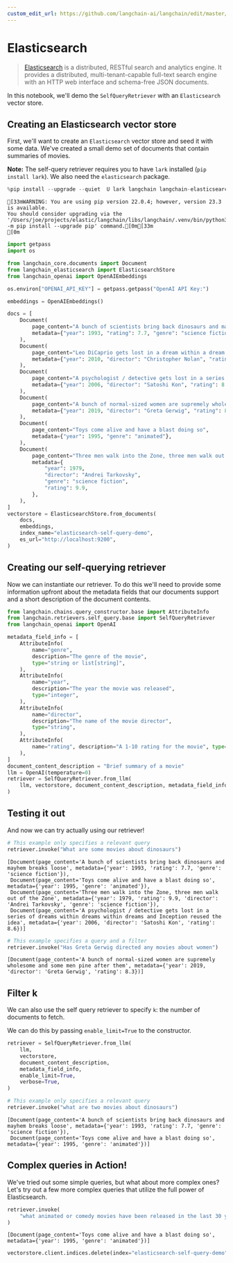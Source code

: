 ```yaml
---
custom_edit_url: https://github.com/langchain-ai/langchain/edit/master/docs/docs/integrations/retrievers/self_query/elasticsearch_self_query.ipynb
---
```

# Elasticsearch

> [Elasticsearch](https://www.elastic.co/elasticsearch/) is a distributed, RESTful search and analytics engine.
> It provides a distributed, multi-tenant-capable full-text search engine with an HTTP web interface and schema-free
> JSON documents.

In this notebook, we'll demo the `SelfQueryRetriever` with an `Elasticsearch` vector store.

## Creating an Elasticsearch vector store

First, we'll want to create an `Elasticsearch` vector store and seed it with some data. We've created a small demo set of documents that contain summaries of movies.

**Note:** The self-query retriever requires you to have `lark` installed (`pip install lark`). We also need the `elasticsearch` package.


```python
%pip install --upgrade --quiet  U lark langchain langchain-elasticsearch
```
```output
[33mWARNING: You are using pip version 22.0.4; however, version 23.3 is available.
You should consider upgrading via the '/Users/joe/projects/elastic/langchain/libs/langchain/.venv/bin/python3 -m pip install --upgrade pip' command.[0m[33m
[0m
```

```python
import getpass
import os

from langchain_core.documents import Document
from langchain_elasticsearch import ElasticsearchStore
from langchain_openai import OpenAIEmbeddings

os.environ["OPENAI_API_KEY"] = getpass.getpass("OpenAI API Key:")

embeddings = OpenAIEmbeddings()
```


```python
docs = [
    Document(
        page_content="A bunch of scientists bring back dinosaurs and mayhem breaks loose",
        metadata={"year": 1993, "rating": 7.7, "genre": "science fiction"},
    ),
    Document(
        page_content="Leo DiCaprio gets lost in a dream within a dream within a dream within a ...",
        metadata={"year": 2010, "director": "Christopher Nolan", "rating": 8.2},
    ),
    Document(
        page_content="A psychologist / detective gets lost in a series of dreams within dreams within dreams and Inception reused the idea",
        metadata={"year": 2006, "director": "Satoshi Kon", "rating": 8.6},
    ),
    Document(
        page_content="A bunch of normal-sized women are supremely wholesome and some men pine after them",
        metadata={"year": 2019, "director": "Greta Gerwig", "rating": 8.3},
    ),
    Document(
        page_content="Toys come alive and have a blast doing so",
        metadata={"year": 1995, "genre": "animated"},
    ),
    Document(
        page_content="Three men walk into the Zone, three men walk out of the Zone",
        metadata={
            "year": 1979,
            "director": "Andrei Tarkovsky",
            "genre": "science fiction",
            "rating": 9.9,
        },
    ),
]
vectorstore = ElasticsearchStore.from_documents(
    docs,
    embeddings,
    index_name="elasticsearch-self-query-demo",
    es_url="http://localhost:9200",
)
```

## Creating our self-querying retriever
Now we can instantiate our retriever. To do this we'll need to provide some information upfront about the metadata fields that our documents support and a short description of the document contents.


```python
from langchain.chains.query_constructor.base import AttributeInfo
from langchain.retrievers.self_query.base import SelfQueryRetriever
from langchain_openai import OpenAI

metadata_field_info = [
    AttributeInfo(
        name="genre",
        description="The genre of the movie",
        type="string or list[string]",
    ),
    AttributeInfo(
        name="year",
        description="The year the movie was released",
        type="integer",
    ),
    AttributeInfo(
        name="director",
        description="The name of the movie director",
        type="string",
    ),
    AttributeInfo(
        name="rating", description="A 1-10 rating for the movie", type="float"
    ),
]
document_content_description = "Brief summary of a movie"
llm = OpenAI(temperature=0)
retriever = SelfQueryRetriever.from_llm(
    llm, vectorstore, document_content_description, metadata_field_info, verbose=True
)
```

## Testing it out
And now we can try actually using our retriever!


```python
# This example only specifies a relevant query
retriever.invoke("What are some movies about dinosaurs")
```



```output
[Document(page_content='A bunch of scientists bring back dinosaurs and mayhem breaks loose', metadata={'year': 1993, 'rating': 7.7, 'genre': 'science fiction'}),
 Document(page_content='Toys come alive and have a blast doing so', metadata={'year': 1995, 'genre': 'animated'}),
 Document(page_content='Three men walk into the Zone, three men walk out of the Zone', metadata={'year': 1979, 'rating': 9.9, 'director': 'Andrei Tarkovsky', 'genre': 'science fiction'}),
 Document(page_content='A psychologist / detective gets lost in a series of dreams within dreams within dreams and Inception reused the idea', metadata={'year': 2006, 'director': 'Satoshi Kon', 'rating': 8.6})]
```



```python
# This example specifies a query and a filter
retriever.invoke("Has Greta Gerwig directed any movies about women")
```



```output
[Document(page_content='A bunch of normal-sized women are supremely wholesome and some men pine after them', metadata={'year': 2019, 'director': 'Greta Gerwig', 'rating': 8.3})]
```


## Filter k

We can also use the self query retriever to specify `k`: the number of documents to fetch.

We can do this by passing `enable_limit=True` to the constructor.


```python
retriever = SelfQueryRetriever.from_llm(
    llm,
    vectorstore,
    document_content_description,
    metadata_field_info,
    enable_limit=True,
    verbose=True,
)
```


```python
# This example only specifies a relevant query
retriever.invoke("what are two movies about dinosaurs")
```



```output
[Document(page_content='A bunch of scientists bring back dinosaurs and mayhem breaks loose', metadata={'year': 1993, 'rating': 7.7, 'genre': 'science fiction'}),
 Document(page_content='Toys come alive and have a blast doing so', metadata={'year': 1995, 'genre': 'animated'})]
```


## Complex queries in Action!
We've tried out some simple queries, but what about more complex ones? Let's try out a few more complex queries that utilize the full power of Elasticsearch.


```python
retriever.invoke(
    "what animated or comedy movies have been released in the last 30 years about animated toys?"
)
```



```output
[Document(page_content='Toys come alive and have a blast doing so', metadata={'year': 1995, 'genre': 'animated'})]
```



```python
vectorstore.client.indices.delete(index="elasticsearch-self-query-demo")
```
